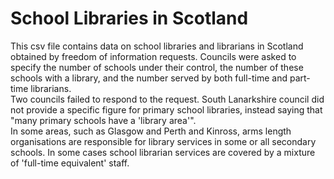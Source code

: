 # School Libraries in Scotland
This csv file contains data on school libraries and librarians in Scotland obtained by freedom of information requests.
Councils were asked to specify the number of schools under their control, the number of these schools with a library, and the number served by both full-time and part-time librarians.												
Two councils failed to respond to the request. South Lanarkshire council did not provide a specific figure for primary school libraries, instead saying that "many primary schools have a 'library area'". 												
In some areas, such as Glasgow and Perth and Kinross, arms length organisations are responsible for library services in some or all secondary schools. In some cases school librarian services are covered by a mixture of 'full-time equivalent' staff.												
